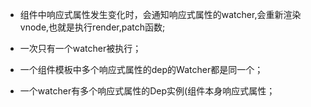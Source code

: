 * 组件中响应式属性发生变化时，会通知响应式属性的watcher,会重新渲染vnode,也就是执行render,patch函数;

* 一次只有一个watcher被执行；

* 一个组件模板中多个响应式属性的dep的Watcher都是同一个；

* 一个watcher有多个响应式属性的Dep实例(组件本身响应式属性；